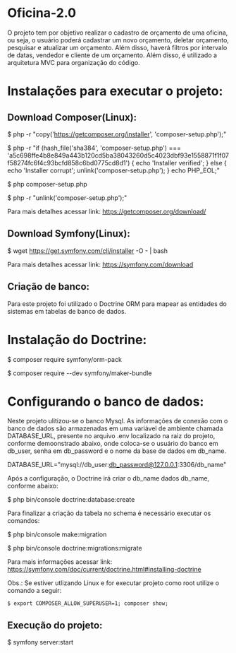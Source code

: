 # Oficina-2.0

O projeto tem por objetivo realizar o cadastro de orçamento de uma oficina, ou seja, o usuário poderá cadastrar um novo orçamento, deletar orçamento, pesquisar e atualizar um orçamento. Além disso, haverá filtros por intervalo de datas, vendedor e cliente de um orçamento. Além disso, é utilizado a arquitetura MVC para organização do código.

# Instalações para executar o projeto:

## Download Composer(Linux):

$ php -r "copy('https://getcomposer.org/installer', 'composer-setup.php');"

$ php -r "if (hash_file('sha384', 'composer-setup.php') === 'a5c698ffe4b8e849a443b120cd5ba38043260d5c4023dbf93e1558871f1f07f58274fc6f4c93bcfd858c6bd0775cd8d1') { echo 'Installer verified'; } else { echo 'Installer corrupt'; unlink('composer-setup.php'); } echo PHP_EOL;"

$ php composer-setup.php

$ php -r "unlink('composer-setup.php');"

Para mais detalhes acessar link: https://getcomposer.org/download/

## Download Symfony(Linux):

$ wget https://get.symfony.com/cli/installer -O - | bash

Para mais detalhes acessar link: https://symfony.com/download

## Criação de banco:

Para este projeto foi utilizado o Doctrine ORM para mapear as entidades do sistemas em tabelas de banco de dados.

# Instalação do Doctrine:

 $ composer require symfony/orm-pack
 
 $ composer require --dev symfony/maker-bundle

# Configurando o banco de dados:

Neste projeto ulitizou-se o banco Mysql. As informações de conexão com o banco de dados são armazenadas em uma variável de ambiente chamada DATABASE_URL, presente no arquivo .env localizado na raiz do projeto, conforme demoonstrado abaixo, onde coloca-se o usuário do banco em db_user, senha em db_password e o nome da base de dados em db_name. 

DATABASE_URL="mysql://db_user:db_password@127.0.0.1:3306/db_name"

Após a configuração, o Doctrine irá criar o db_name dados db_name, conforme abaixo:

$ php bin/console doctrine:database:create

Para finalizar a criação da tabela no schema é necessário executar os comandos:

$ php bin/console make:migration

$ php bin/console doctrine:migrations:migrate

Para mais informações acessar link: https://symfony.com/doc/current/doctrine.html#installing-doctrine

Obs.: Se estiver utlizando Linux e for executar projeto como root utilize o comando a seguir:

    $ export COMPOSER_ALLOW_SUPERUSER=1; composer show;

## Execução do projeto:

$ symfony server:start




















